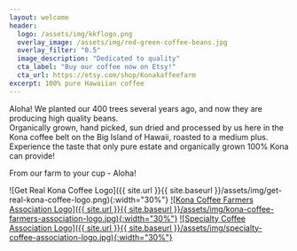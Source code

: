 ```yaml
---
layout: welcome
header:
  logo: /assets/img/kkflogo.png
  overlay_image: /assets/img/red-green-coffee-beans.jpg
  overlay_filter: "0.5"
  image_description: "Dedicated to quality"
  cta_label: "Buy our coffee now on Etsy!"
  cta_url: https://etsy.com/shop/Konakaffeefarm
excerpt: 100% pure Hawaiian coffee
---
```


Aloha! We planted our 400 trees several years ago, and now they are producing high quality beans.  
Organically grown, hand picked, sun dried and processed by us here in the Kona coffee belt on the Big Island of Hawaii, roasted to a medium plus.  
Experience the taste that only pure estate and organically grown 100% Kona can provide!

From our farm to your cup - Aloha!

![Get Real Kona Coffee Logo]({{ site.url }}{{ site.baseurl }}/assets/img/get-real-kona-coffee-logo.png){:width="30%"}
[![Kona Coffee Farmers Association Logo]({{ site.url }}{{ site.baseurl }}/assets/img/kona-coffee-farmers-association-logo.jpg){:width="30%"}](https://www.konacofeefarmers.org)
[![Specialty Coffee Association Logo]({{ site.url }}{{ site.baseurl }}/assets/img/specialty-coffee-association-logo.jpg){:width="30%"}](https://sca.coffee)
